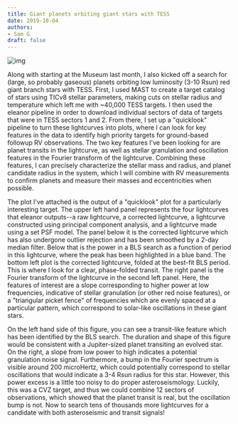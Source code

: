 ```yaml
---
title: Giant planets orbiting giant stars with TESS
date: 2019-10-04
authors:
- Sam G
draft: false
---
```


![img](/fig/2019-10-04.jpg)

Along with starting at the Museum last month, I also kicked off a search for (large, so probably gaseous) planets orbiting low luminosity (3-10 Rsun) red giant branch stars with TESS. First, I used MAST to create a target catalog of stars using TICv8 stellar parameters, making cuts on stellar radius and temperature which left me with ~40,000 TESS targets. I then used the eleanor pipeline in order to download individual sectors of data of targets that were in TESS sectors 1 and 2. From there, I set up a "quicklook" pipeline to turn these lightcurves into plots, where I can look for key features in the data to identify high priority targets for ground-based followup RV observations. The two key features I've been looking for are planet transits in the lightcurve, as well as stellar granulation and oscillation features in the Fourier transform of the lightcurve. Combining these features, I can precisely characterize the stellar mass and radius, and planet candidate radius in the system, which I will combine with RV measurements to confirm planets and measure their masses and eccentricities when possible.

The plot I've attached is the output of a "quicklook" plot for a particularly interesting target. The upper left hand panel represents the four lightcurves that eleanor outputs--a raw lightcurve, a corrected lightcurve, a lightcurve constructed using principal component analysis, and a lightcurve made using a set PSF model. The panel below it is the corrected lightcurve which has also undergone outlier rejection and has been smoothed by a 2-day median filter. Below that is the power in a BLS search as a function of period in this lightcurve, where the peak has been highlighted in a blue band. The bottom left plot is the corrected lightcurve, folded at the best-fit BLS period. This is where I look for a clear, phase-folded transit. The right panel is the Fourier transform of the lightcurve in the second left panel. Here, the features of interest are a slope corresponding to higher power at low frequencies, indicative of stellar granulation (or other red noise features), or a "triangular picket fence" of frequencies which are evenly spaced at a particular pattern, which correspond to solar-like oscillations in these giant stars. 

On the left hand side of this figure, you can see a transit-like feature which has been identified by the BLS search. The duration and shape of this figure would be consistent with a Jupiter-sized planet transiting an evolved star. On the right, a slope from low power to high indicates a potential granulation noise signal. Furthermore, a bump in the Fourier spectrum is visible around 200 microHertz, which could potentially correspond to stellar oscillations that would indicate a 3-4 Rsun radius for this star. However, this power excess is a little too noisy to do proper asteroseismology. Luckily, this was a CVZ target, and thus we could combine 12 sectors of observations, which showed that the planet transit is real, but the oscillation bump is not. Now to search tens of thousands more lightcurves for a candidate with both asteroseismic and transit signals!
